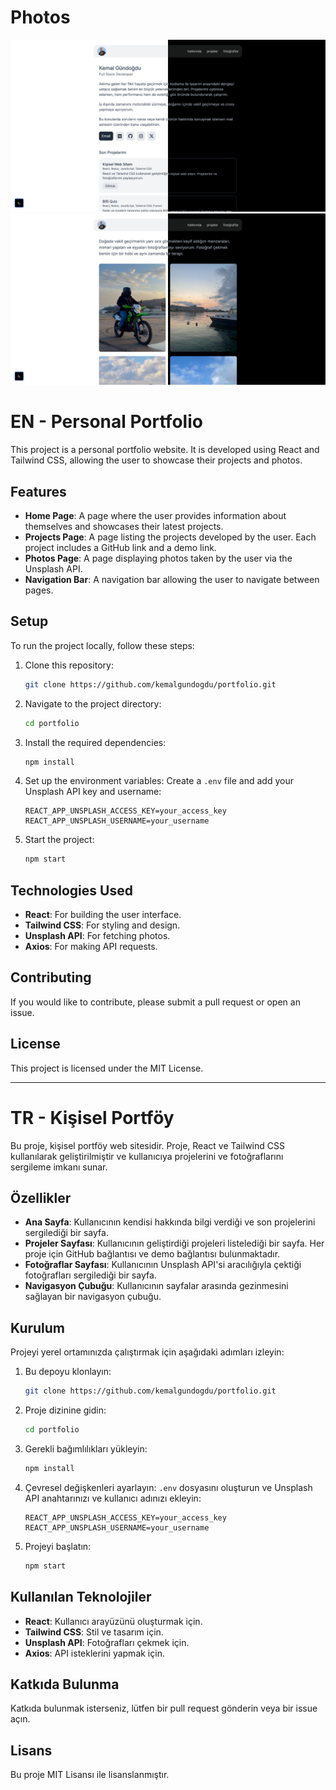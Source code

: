 # Photos
![Home Page Screenshot](./homePage.png)
![Photos Page Screenshot](./photosPage.png)

# EN - Personal Portfolio

This project is a personal portfolio website. It is developed using React and Tailwind CSS, allowing the user to showcase their projects and photos.

## Features

- **Home Page**: A page where the user provides information about themselves and showcases their latest projects.
- **Projects Page**: A page listing the projects developed by the user. Each project includes a GitHub link and a demo link.
- **Photos Page**: A page displaying photos taken by the user via the Unsplash API.
- **Navigation Bar**: A navigation bar allowing the user to navigate between pages.

## Setup

To run the project locally, follow these steps:

1. Clone this repository:
    ```bash
    git clone https://github.com/kemalgundogdu/portfolio.git
    ```

2. Navigate to the project directory:
    ```bash
    cd portfolio
    ```

3. Install the required dependencies:
    ```bash
    npm install
    ```

4. Set up the environment variables:
    Create a `.env` file and add your Unsplash API key and username:
    ```plaintext
    REACT_APP_UNSPLASH_ACCESS_KEY=your_access_key
    REACT_APP_UNSPLASH_USERNAME=your_username
    ```

5. Start the project:
    ```bash
    npm start
    ```

## Technologies Used

- **React**: For building the user interface.
- **Tailwind CSS**: For styling and design.
- **Unsplash API**: For fetching photos.
- **Axios**: For making API requests.

## Contributing

If you would like to contribute, please submit a pull request or open an issue.

## License

This project is licensed under the MIT License.

---

# TR - Kişisel Portföy

Bu proje, kişisel portföy web sitesidir. Proje, React ve Tailwind CSS kullanılarak geliştirilmiştir ve kullanıcıya projelerini ve fotoğraflarını sergileme imkanı sunar.

## Özellikler

- **Ana Sayfa**: Kullanıcının kendisi hakkında bilgi verdiği ve son projelerini sergilediği bir sayfa.
- **Projeler Sayfası**: Kullanıcının geliştirdiği projeleri listelediği bir sayfa. Her proje için GitHub bağlantısı ve demo bağlantısı bulunmaktadır.
- **Fotoğraflar Sayfası**: Kullanıcının Unsplash API'si aracılığıyla çektiği fotoğrafları sergilediği bir sayfa.
- **Navigasyon Çubuğu**: Kullanıcının sayfalar arasında gezinmesini sağlayan bir navigasyon çubuğu.

## Kurulum

Projeyi yerel ortamınızda çalıştırmak için aşağıdaki adımları izleyin:

1. Bu depoyu klonlayın:
    ```bash
    git clone https://github.com/kemalgundogdu/portfolio.git
    ```

2. Proje dizinine gidin:
    ```bash
    cd portfolio
    ```

3. Gerekli bağımlılıkları yükleyin:
    ```bash
    npm install
    ```

4. Çevresel değişkenleri ayarlayın:
    `.env` dosyasını oluşturun ve Unsplash API anahtarınızı ve kullanıcı adınızı ekleyin:
    ```plaintext
    REACT_APP_UNSPLASH_ACCESS_KEY=your_access_key
    REACT_APP_UNSPLASH_USERNAME=your_username
    ```

5. Projeyi başlatın:
    ```bash
    npm start
    ```

## Kullanılan Teknolojiler

- **React**: Kullanıcı arayüzünü oluşturmak için.
- **Tailwind CSS**: Stil ve tasarım için.
- **Unsplash API**: Fotoğrafları çekmek için.
- **Axios**: API isteklerini yapmak için.

## Katkıda Bulunma

Katkıda bulunmak isterseniz, lütfen bir pull request gönderin veya bir issue açın.

## Lisans

Bu proje MIT Lisansı ile lisanslanmıştır.
